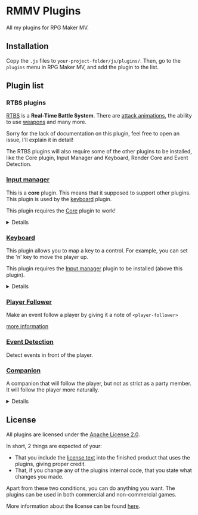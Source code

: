 # RMMV Plugins

All my plugins for RPG Maker MV.

## Installation
Copy the `.js` files to `your-project-folder/js/plugins/`. Then, go to the `plugins` menu in RPG Maker MV, and add the plugin to the list.

## Plugin list

### RTBS plugins
[RTBS](JOMY_RTBS_Core.js) is a **Real-Time Battle System**. There are [attack animations](JOMY_RTBS_animation.js), the ability to use [weapons](JOMY_RTBS_weapons.js) and many more.

Sorry for the lack of documentation on this plugin, feel free to open an issue, I'll explain it in detail!

The RTBS plugins will also require some of the other plugins to be installed, like the Core plugin, Input Manager and Keyboard, Render Core and Event Detection.

### [Input manager](JOMY_inputManager.js)
This is a **core** plugin. This means that it supposed to support other plugins. This plugin is used by the [keyboard](#keyboard) plugin.

This plugin requires the [Core](JOMY_Core.js) plugin to work!

<details>
  <summary>Details</summary>

  #### Available *script* functions
  - `subTrigger(key, event)`: add a function call to when a key is pressed (executes once)
  - `subRepeat(key, event)`: add a function call to when a key is held down
  - `subLongPress(key, event)`: add a function call to when a key is held down for a longer amount of time

  #### Example
  In either a plugin or a script call, call the following code once:
  ```js
  Jomy.InputManager.subTrigger("shift", () => {
     console.log("key pressed");
  });

  Jomy.InputManager.subRepeat("shift", () => {
     console.log("key repeated");
  });

  Jomy.InputManager.subLongPress("shift", () => {
   console.log("key long pressed");
  });
  ```
</details>

### [Keyboard](JOMY_keyboard.js)
This plugin allows you to map a key to a control. For example, you can set the 'n'
key to move the player up.

This plugin requires the [Input manager](#input-manager) plugin to be installed (above this plugin).

<details>
  <summary>Details</summary>

  *Find all keycodes at [keycode.info](https://keycode.info)*

  #### Available *plugin* commands
  - `mapUp`
  - `mapDown`
  - `mapLeft`
  - `mapRight`

  **usage**
  `COMMAND <type> [keyCode|keyName]`

  - `map [key] [keycode]`
  <details>
    <summary>key events</summary>
    The possible values for the `key` argument are:
    - up
    - down
    - left
    - right
    - escape
    - ok
    - debug
    - shift
  </details>
  - `reset <type> [keyCode|keyName]`

  #### Examples

  ##### Mapping keys
  The following commands are equivalent:
  ```
  mapUp s 'r'
  mapUp s r
  mapUp 'r'
  mapUp r
  map up 82
  ```

  *Using the key's code instead of the name*
  ```
  // this will map 'j' to move the player u
  mapUp n 74
  ```
  The `map` command always uses the keycode

  ##### Reseting keys
  ```
  reset s 'r'
  reset 'r'
  reset n 23
  ```

  #### Available *script* functions
  - `Jomy.Keyboard.map(eventKeyCode, mapKeyCode)`
  - `Jomy.Keyboard.removeKeyMapForKey(keyCode)`
  - `Jomy.Keyboard.resetKeys()`
  - `Jomy.Keyboard.resetDefault(keyCode)`

  #### Examples

  ##### Mapping keys
  ```js
  // This will map the n key (keycode 78) to moving the player up
  Jomy.Keyboard.map(Jomy.Keyboard.event.up, 78);
  ```

  ##### Removing a key entirely
  ```js
  // This will remove the up key, thus removing the player's ability to move up
  Jomy.Keyboard.removeKeyMapForKey(Jomy.InputManager.keymap.get('up')):
  ```

  ##### Reset keys
  ```js
  Jomy.Keyboard.resetKeys();
  ```
</details>

### [Player Follower](JOMY_playerFollower.js)
Make an event follow a player by giving it a note of `<player-follower>`

[more information](https://gist.github.com/Jomy10/4c284bbfda71003d2ad34b49a92a27e5)


### [Event Detection](JOMY_eventDetection.js)
Detect events in front of the player.

### [Companion](JOMY_companion.js)
A companion that will follow the player, but not as strict as a party member. It will follow the player more naturally.

<details>
  <summary>Details</summary>
  Add \<companion\> to the note of an event

  #### Additional comments
  - `FollowFrequency: <value>` the frequency with which an event will search for a path to the player in milliseconds
  - `WandeerFrequency: <value>` the frequency with which an event will search for another spot around the player to wander to milliseconds (set to -1 to disable wandering)

  You can use Game_Event.companion in scripting to access the companion object.
  - `Game_Event.companion.abortMovement()` will stop all movement of the companion.
  - `Game_Event.companion.resumeMovement()` will resume its movement behaviour.
</details>

## License

All plugins are licensed under the [Apache License 2.0](LICENSE).

In short, 2 things are expected of your:
- That you include the [license text](LICENSE) into the finished product that uses the plugins, giving proper credit.
- That, if you change any of the plugins internal code, that you state what changes you made.

Apart from these two conditions, you can do anything you want. The plugins can be used in both commercial and non-commercial games.

More information about the license can be found [here](https://choosealicense.com/licenses/apache-2.0/).
